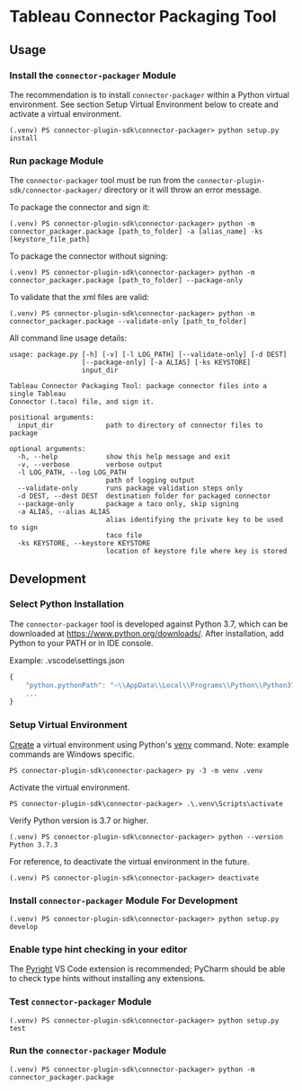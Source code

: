 # Tableau Connector Packaging Tool

## Usage

### Install the `connector-packager` Module
The recommendation is to install `connector-packager` within a Python virtual environment. See section Setup Virtual Environment below to create and activate a virtual environment.

```
(.venv) PS connector-plugin-sdk\connector-packager> python setup.py install
```

### Run package Module

The `connector-packager` tool must be run from the `connector-plugin-sdk/connector-packager/` directory or it will throw an error message.

To package the connector and sign it:
```
(.venv) PS connector-plugin-sdk\connector-packager> python -m connector_packager.package [path_to_folder] -a [alias_name] -ks [keystore_file_path]
```

To package the connector without signing:
```
(.venv) PS connector-plugin-sdk\connector-packager> python -m connector_packager.package [path_to_folder] --package-only
```

To validate that the xml files are valid:
```
(.venv) PS connector-plugin-sdk\connector-packager> python -m connector_packager.package --validate-only [path_to_folder]
```

All command line usage details:
```
usage: package.py [-h] [-v] [-l LOG_PATH] [--validate-only] [-d DEST]
                  [--package-only] [-a ALIAS] [-ks KEYSTORE]
                  input_dir

Tableau Connector Packaging Tool: package connector files into a single Tableau
Connector (.taco) file, and sign it.

positional arguments:
  input_dir             path to directory of connector files to package

optional arguments:
  -h, --help            show this help message and exit
  -v, --verbose         verbose output
  -l LOG_PATH, --log LOG_PATH
                        path of logging output
  --validate-only       runs package validation steps only
  -d DEST, --dest DEST  destination folder for packaged connector
  --package-only        package a taco only, skip signing
  -a ALIAS, --alias ALIAS
                        alias identifying the private key to be used to sign
                        taco file
  -ks KEYSTORE, --keystore KEYSTORE
                        location of keystore file where key is stored
```

## Development

### Select Python Installation
The `connector-packager` tool is developed against Python 3.7, which can be downloaded at https://www.python.org/downloads/. After installation, add Python to your PATH or in IDE console.

Example: .vscode\settings.json
```javascript
{
    "python.pythonPath": "~\\AppData\\Local\\Programs\\Python\\Python37-32\\python.exe",
    ...
}
```
### Setup Virtual Environment
[Create](https://packaging.python.org/tutorials/installing-packages/#creating-virtual-environments) a virtual environment using Python's [venv](https://docs.python.org/3/library/venv.html) command. Note: example commands are Windows specific.
```
PS connector-plugin-sdk\connector-packager> py -3 -m venv .venv
```

Activate the virtual environment.
```
PS connector-plugin-sdk\connector-packager> .\.venv\Scripts\activate
```

Verify Python version is 3.7 or higher.
```
(.venv) PS connector-plugin-sdk\connector-packager> python --version
Python 3.7.3
```

For reference, to deactivate the virtual environment in the future.
```
(.venv) PS connector-plugin-sdk\connector-packager> deactivate
```

### Install `connector-packager` Module For Development
```
(.venv) PS connector-plugin-sdk\connector-packager> python setup.py develop
```

### Enable type hint checking in your editor
The [Pyright](https://marketplace.visualstudio.com/items?itemName=ms-pyright.pyright) VS Code extension is recommended; PyCharm should be able to check type hints without installing any extensions.

### Test `connector-packager` Module

```
(.venv) PS connector-plugin-sdk\connector-packager> python setup.py test
```

### Run the `connector-packager` Module

```
(.venv) PS connector-plugin-sdk\connector-packager> python -m connector_packager.package
```
